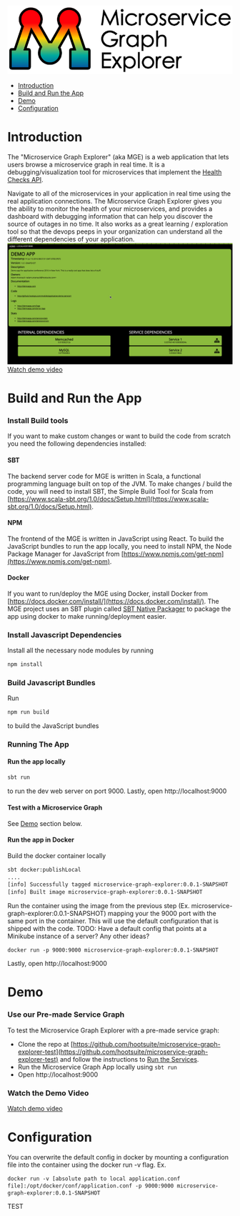 ![Microservice Graph Explorer](/img/logo-color.png?raw=true "Microservice Graph Explorer")

- [Introduction](#introduction)
- [Build and Run the App](#build-and-run-the-app)
- [Demo](#demo)
- [Configuration](#configuration)

# Introduction
The "Microservice Graph Explorer" (aka MGE) is a web application that lets users browse a microservice graph in real time. It is a 
debugging/visualization tool for microservices that implement the [Health Checks API](https://github.com/hootsuite/health-checks-api).

Navigate to all of the microservices in your application in real time using the real application connections. 
The Microservice Graph Explorer gives you the ability to monitor the health of your microservices, and provides 
a dashboard with debugging information that can help you discover the source of outages in no time. It also works as a great 
learning / exploration tool so that the devops peeps in your organization can understand all the different dependencies of your application. 
[![Microservice Graph Explorer demo video](/img/microservice-graph-explorer.png?raw=true "Microservice Graph Explorer Dashboard")](https://youtu.be/JAoSkddOIC8?t=25m29s)
[Watch demo video](https://youtu.be/JAoSkddOIC8?t=25m29s)

# Build and Run the App

### Install Build tools
If you want to make custom changes or want to build the code from scratch you need the following dependencies installed:

#### SBT
The backend server code for MGE is written in Scala, a functional programming language built on top of the JVM. To make changes / build 
the code, you will need to install SBT, the Simple Build Tool for Scala from [https://www.scala-sbt.org/1.0/docs/Setup.html](https://www.scala-sbt.org/1.0/docs/Setup.html). 

#### NPM
The frontend of the MGE is written in JavaScript using React. To build the JavaScript bundles to run the app locally, you need to install NPM, 
the Node Package Manager for JavaScript from [https://www.npmjs.com/get-npm](https://www.npmjs.com/get-npm).

#### Docker
If you want to run/deploy the MGE using Docker, install Docker from [https://docs.docker.com/install/](https://docs.docker.com/install/). 
The MGE project uses an SBT plugin called [SBT Native Packager](https://www.scala-sbt.org/sbt-native-packager/formats/docker.html) to package 
the app using docker to make running/deployment easier.

### Install Javascript Dependencies
Install all the necessary node modules by running

```sh
npm install
```

### Build Javascript Bundles
Run

```sh
npm run build
```

to build the JavaScript bundles

### Running The App

#### Run the app locally
```sh
sbt run
```

to run the dev web server on port 9000. Lastly, open http://localhost:9000

#### Test with a Microservice Graph
See [Demo](#demo) section below.

#### Run the app in Docker
Build the docker container locally
```sh
sbt docker:publishLocal
....
[info] Successfully tagged microservice-graph-explorer:0.0.1-SNAPSHOT
[info] Built image microservice-graph-explorer:0.0.1-SNAPSHOT
```

Run the container using the image from the previous step (Ex. microservice-graph-explorer:0.0.1-SNAPSHOT) mapping your 
the 9000 port with the same port in the container. This will use the default configuration that is shipped with the code. 
TODO: Have a default config that points at a Minikube instance of a server? Any other ideas?
```ssh
docker run -p 9000:9000 microservice-graph-explorer:0.0.1-SNAPSHOT
```

Lastly, open http://localhost:9000

# Demo

### Use our Pre-made Service Graph
To test the Microservice Graph Explorer with a pre-made service graph: 
- Clone the repo at [https://github.com/hootsuite/microservice-graph-explorer-test](https://github.com/hootsuite/microservice-graph-explorer-test) and follow the 
instructions to [Run the Services](https://github.com/hootsuite/microservice-graph-explorer-test#running-the-services).
- Run the Microservice Graph App locally  using `sbt run`
- Open http://localhost:9000

### Watch the Demo Video
[Watch demo video](https://youtu.be/JAoSkddOIC8?t=25m29s)

# Configuration
You can overwrite the default config in docker by mounting a configuration file into the container using the docker run -v flag. Ex.
```ssh
docker run -v [absolute path to local application.conf file]:/opt/docker/conf/application.conf -p 9000:9000 microservice-graph-explorer:0.0.1-SNAPSHOT
```
TEST